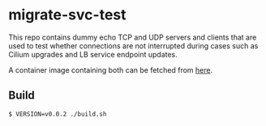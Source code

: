 # migrate-svc-test

This repo contains dummy echo TCP and UDP servers and clients
that are used to test whether connections are not interrupted 
during cases such as Cilium upgrades and LB service endpoint updates.

A container image containing both can be fetched from
[here](https://hub.docker.com/r/cilium/migrate-svc-test).

## Build

```
$ VERSION=v0.0.2 ./build.sh
```
